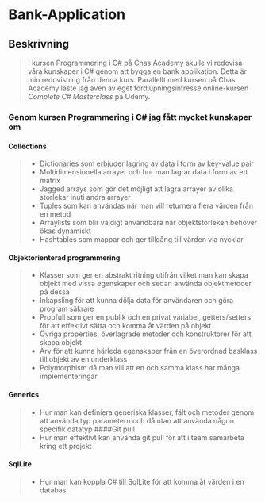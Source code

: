 # Bank-Application

## Beskrivning

>I kursen Programmering i C# på Chas Academy skulle vi redovisa våra kunskaper i C# genom att bygga en bank applikation. Detta är min redovisning från denna kurs. Parallellt med kursen på Chas Academy läste jag även av eget fördjupningsintresse online-kursen *Complete C# Masterclass* på Udemy.

### Genom kursen Programmering i C# jag fått mycket kunskaper om

#### Collections
> - Dictionaries som erbjuder lagring av data i form av key-value pair 
> - Multidimensionella arrayer och hur man lagrar data i form av ett matrix 
> - Jagged arrays som gör det möjligt att lagra arrayer av olika storlekar inuti andra arrayer
> - Tuples som kan användas när man vill returnera flera värden från en metod
> - Arraylists som blir väldigt användbara när objektstorleken behöver ökas dynamiskt
> - Hashtables som mappar och ger tillgång till värden via nycklar
#### Objektorienterad programmering
>  - Klasser som ger en abstrakt ritning utifrån vilket man kan skapa objekt med vissa egenskaper och sedan  använda objektmetoder på dessa
> - Inkapsling för att kunna dölja data för användaren och göra program säkrare 
> -  Propfull som ger en publik och en privat variabel, getters/setters för att effektivt sätta och komma åt värden på objekt
> - Övriga properties, överlagrade metoder och konstruktorer för att skapa objekt 
> - Arv för att kunna härleda egenskaper från en överordnad basklass till objekt av en underklass
> - Polymorphism då man vill att en och samma klass har många implementeringar
#### Generics
> - Hur man kan definiera generiska klasser, fält och metoder genom att använda typ parametern och då utan att använda någon specifik datatyp
####Git pull
> - Hur man effektivt kan använda git pull för att i team samarbeta kring ett projekt
#### SqlLite
 > - Hur man kan koppla C# till SqlLite för att komma åt värden i en databas


